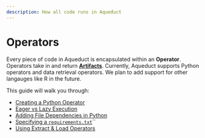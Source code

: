 ```yaml
---
description: How all code runs in Aqueduct
---
```


# Operators

Every piece of code in Aqueduct is encapsulated within an **Operator**. Operators take in and return [**Artifacts**](artifacts.md). Currently, Aqueduct supports Python operators and data retrieval operators. We plan to add support for other langauges like R in the future.&#x20;

This guide will walk you through:

* [Creating a Python Operator](operators/creating-a-python-operator.md)
* [Eager vs Lazy Execution](operators/lazy-vs-eager-execution.md)
* [Adding File Dependencies in Python](operators/file-dependencies-in-python.md)
* [Specifying a `requirements.txt`](operators/specifying-a-requirements.txt.md)``
* [Using Extract & Load Operators](operators/using-extract-and-load-operators.md)
